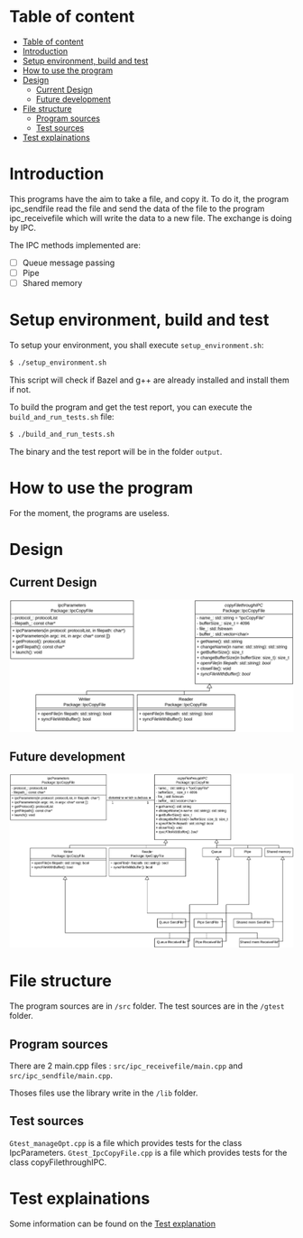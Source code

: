 # Table of content
- [Table of content](#table-of-content)
- [Introduction](#introduction)
- [Setup environment, build and test](#setup-environment-build-and-test)
- [How to use the program](#how-to-use-the-program)
- [Design](#design)
  - [Current Design](#current-design)
  - [Future development](#future-development)
- [File structure](#file-structure)
  - [Program sources](#program-sources)
  - [Test sources](#test-sources)
- [Test explainations](#test-explainations)

# Introduction

This programs have the aim to take a file, and copy it. To do it, the program ipc_sendfile read the file and send the data of the file to the program ipc_receivefile which will write the data to a new file. The exchange is doing by IPC.

The IPC methods implemented are:
- [ ] Queue message passing
- [ ] Pipe
- [ ] Shared memory 

# Setup environment, build and test

To setup your environment, you shall execute `setup_environment.sh`:
```bash
$ ./setup_environment.sh
```

This script will check if Bazel and g++ are already installed and install them if not.

To build the program and get the test report, you can execute the `build_and_run_tests.sh` file:

```bash
$ ./build_and_run_tests.sh
```

The binary and the test report will be in the folder `output`.

# How to use the program
For the moment, the programs are useless.
# Design
## Current Design

![Future Design](Documentation/Current_Design.PNG)

## Future development
![Future Design](Documentation/Future_Design.PNG)

# File structure

The program sources are in `/src` folder. The test sources are in the `/gtest` folder.

## Program sources
There are 2 main.cpp files : `src/ipc_receivefile/main.cpp` and `src/ipc_sendfile/main.cpp`.

Thoses files use the library write in the `/lib` folder.

## Test sources
`Gtest_manageOpt.cpp` is a file which provides tests for the class IpcParameters.
`Gtest_IpcCopyFile.cpp` is a file which provides tests for the class copyFilethroughIPC.

# Test explainations

Some information can be found on the [Test explanation](/C++_hands_on_programming_RC/Documentation/Tests/TestsExplanation.md)

